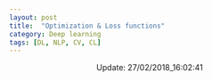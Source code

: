 ```yaml
---
layout: post
title:  "Optimization & Loss functions"
category: Deep learning
tags: [DL, NLP, CV, CL]
---
```






<center> Update: 27/02/2018_16:02:41</center>

  	

